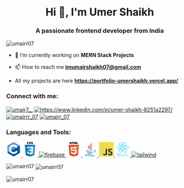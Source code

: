 <h1 align="center">Hi 👋, I'm Umer Shaikh</h1>
<h3 align="center">A passionate frontend developer from India</h3>

<p align="left"> <img src="https://komarev.com/ghpvc/?username=umairr07&label=Profile%20views&color=0e75b6&style=flat" alt="umairr07" /> </p>

- 🔭 I’m currently working on **MERN Stack Projects**

- 📫 How to reach me **imumairshaikh07@gmail.com**

- All my projects are here **https://portfolio-umershaikh.vercel.app/**

<h3 align="left">Connect with me:</h3>
<p align="left">
<a href="https://twitter.com/umair7__" target="blank"><img align="center" src="https://raw.githubusercontent.com/rahuldkjain/github-profile-readme-generator/master/src/images/icons/Social/twitter.svg" alt="umair7__" height="30" width="40" /></a>
<a href="https://linkedin.com/in/https://www.linkedin.com/in/umer-shaikh-8251a2297/" target="blank"><img align="center" src="https://raw.githubusercontent.com/rahuldkjain/github-profile-readme-generator/master/src/images/icons/Social/linked-in-alt.svg" alt="https://www.linkedin.com/in/umer-shaikh-8251a2297/" height="30" width="40" /></a>
<a href="https://instagram.com/umairrr_07" target="blank"><img align="center" src="https://raw.githubusercontent.com/rahuldkjain/github-profile-readme-generator/master/src/images/icons/Social/instagram.svg" alt="umairrr_07" height="30" width="40" /></a>
<a href="https://www.leetcode.com/umairr_07" target="blank"><img align="center" src="https://raw.githubusercontent.com/rahuldkjain/github-profile-readme-generator/master/src/images/icons/Social/leet-code.svg" alt="umairr_07" height="30" width="40" /></a>
</p>

<h3 align="left">Languages and Tools:</h3>
<p align="left"> <a href="https://www.cprogramming.com/" target="_blank" rel="noreferrer"> <img src="https://raw.githubusercontent.com/devicons/devicon/master/icons/c/c-original.svg" alt="c" width="40" height="40"/> </a> <a href="https://www.w3schools.com/css/" target="_blank" rel="noreferrer"> <img src="https://raw.githubusercontent.com/devicons/devicon/master/icons/css3/css3-original-wordmark.svg" alt="css3" width="40" height="40"/> </a> <a href="https://firebase.google.com/" target="_blank" rel="noreferrer"> <img src="https://www.vectorlogo.zone/logos/firebase/firebase-icon.svg" alt="firebase" width="40" height="40"/> </a> <a href="https://www.w3.org/html/" target="_blank" rel="noreferrer"> <img src="https://raw.githubusercontent.com/devicons/devicon/master/icons/html5/html5-original-wordmark.svg" alt="html5" width="40" height="40"/> </a> <a href="https://www.java.com" target="_blank" rel="noreferrer"> <img src="https://raw.githubusercontent.com/devicons/devicon/master/icons/java/java-original.svg" alt="java" width="40" height="40"/> </a> <a href="https://developer.mozilla.org/en-US/docs/Web/JavaScript" target="_blank" rel="noreferrer"> <img src="https://raw.githubusercontent.com/devicons/devicon/master/icons/javascript/javascript-original.svg" alt="javascript" width="40" height="40"/> </a> <a href="https://reactjs.org/" target="_blank" rel="noreferrer"> <img src="https://raw.githubusercontent.com/devicons/devicon/master/icons/react/react-original-wordmark.svg" alt="react" width="40" height="40"/> </a> <a href="https://tailwindcss.com/" target="_blank" rel="noreferrer"> <img src="https://www.vectorlogo.zone/logos/tailwindcss/tailwindcss-icon.svg" alt="tailwind" width="40" height="40"/> </a> </p>

<p><img align="left" src="https://github-readme-stats.vercel.app/api/top-langs?username=umairr07&show_icons=true&locale=en&layout=compact" alt="umairr07" /></p>

<p>&nbsp;<img align="center" src="https://github-readme-stats.vercel.app/api?username=umairr07&show_icons=true&locale=en" alt="umairr07" /></p>

<p><img align="center" src="https://github-readme-streak-stats.herokuapp.com/?user=umairr07&" alt="umairr07" /></p>
